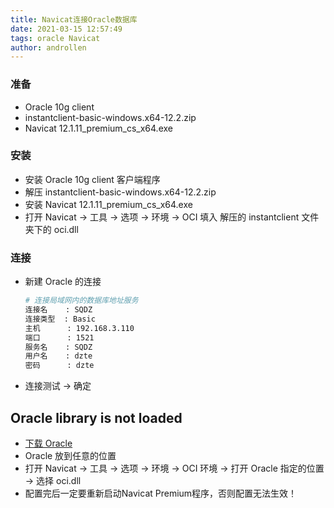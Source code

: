 ```yaml
---
title: Navicat连接Oracle数据库
date: 2021-03-15 12:57:49  
tags: oracle Navicat
author: androllen 
---
```


### 准备

- Oracle 10g client
- instantclient-basic-windows.x64-12.2.zip 
- Navicat 12.1.11_premium_cs_x64.exe

### 安装

- 安装 Oracle 10g client 客户端程序
- 解压 instantclient-basic-windows.x64-12.2.zip 
- 安装 Navicat 12.1.11_premium_cs_x64.exe
- 打开 Navicat -> 工具 -> 选项 -> 环境 -> OCI 填入 解压的 instantclient 文件夹下的 oci.dll

### 连接

- 新建 Oracle 的连接 

  ```sh
  # 连接局域网内的数据库地址服务
  连接名    : SQDZ
  连接类型  : Basic
  主机      : 192.168.3.110  
  端口      : 1521
  服务名    : SQDZ 
  用户名    : dzte
  密码      : dzte
  ```
- 连接测试 -> 确定
  
## Oracle library is not loaded

- [下载 Oracle](https://www.oracle.com/database/technologies/instant-client/downloads.html)
- Oracle 放到任意的位置
- 打开 Navicat -> 工具 -> 选项 -> 环境 -> OCI 环境 -> 打开 Oracle 指定的位置 -> 选择 oci.dll
- 配置完后一定要重新启动Navicat Premium程序，否则配置无法生效！
